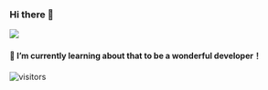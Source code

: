 ### Hi there 👋

<img src="https://github-readme-stats.vercel.app/api?username=zhanjinfeng&show_icons=true&icon_color=0366d6&text_color=24292e&bg_color=ffffff&hide_title=true" />

#### 🌱 I’m currently learning about that to be a wonderful developer！ 

![visitors](https://visitor-badge.glitch.me/badge?page_id=zhanjinfeng.jeffrey.profile&left_color=green&right_color=red)
<!--
**zhanjinfeng/zhanjinfeng** is a ✨ _special_ ✨ repository because its `README.md` (this file) appears on your GitHub profile.

Here are some ideas to get you started:

- 🔭 I’m currently working on ...
- 🌱 I’m currently learning ...
- 👯 I’m looking to collaborate on ...
- 🤔 I’m looking for help with ...
- 💬 Ask me about ...
- 📫 How to reach me: ...
- 😄 Pronouns: ...
- ⚡ Fun fact: ...
-->
